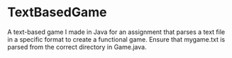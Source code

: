 # TextBasedGame
A text-based game I made in Java for an assignment that parses a text file in a specific format to create a functional game.
Ensure that mygame.txt is parsed from the correct directory in Game.java.
